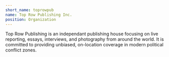 ```yaml
---
short_name: toprowpub
name: Top Row Publishing Inc.
position: Organization
---
```

Top Row Publishing is an independant publishing house focusing on live reporting, essays, interviews, and photography from around the world. It is committed to providing unbiased, on-location coverage in modern political conflict zones.